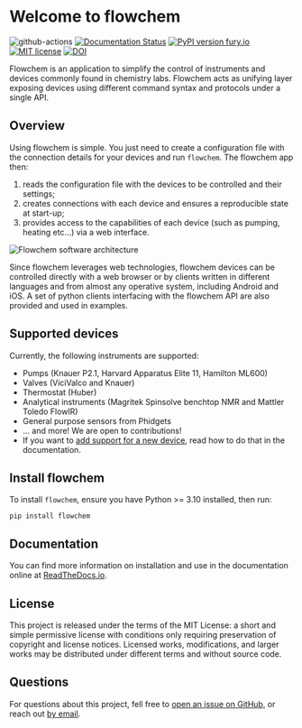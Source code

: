 # Welcome to flowchem

![github-actions](https://github.com/cambiegroup/flowchem/actions/workflows/python-app.yml/badge.svg)
[![Documentation Status](https://readthedocs.org/projects/flowchem/badge/?version=latest)](https://flowchem.readthedocs.io/en/latest/?badge=latest)
[![PyPI version fury.io](https://badge.fury.io/py/flowchem.svg)](https://pypi.org/project/flowchem/)
[![MIT license](https://img.shields.io/badge/License-MIT-blue.svg)](https://lbesson.mit-license.org/)
[![DOI](https://zenodo.org/badge/300656785.svg)](https://zenodo.org/badge/latestdoi/300656785)

Flowchem is an application to simplify the control of instruments and devices commonly found in chemistry labs.
Flowchem acts as unifying layer exposing devices using different command syntax and protocols under a single API.

## Overview
Using flowchem is simple.
You just need to create a configuration file with the connection details for your devices and run `flowchem`.
The flowchem app then:
1. reads the configuration file with the devices to be controlled and their settings;
2. creates connections with each device and ensures a reproducible state at start-up;
3. provides access to the capabilities of each device (such as pumping, heating etc...) via a web interface.

![Flowchem software architecture](https://raw.githubusercontent.com/cambiegroup/flowchem/main/docs/_static/architecture_v1.svg)

Since flowchem leverages web technologies, flowchem devices can be controlled directly with a web browser or by clients
written in different languages and from almost any operative system, including Android and iOS.
A set of python clients interfacing with the flowchem API are also provided and used in examples.

## Supported devices
Currently, the following instruments are supported:
 - Pumps (Knauer P2.1, Harvard Apparatus Elite 11, Hamilton ML600)
 - Valves (ViciValco and Knauer)
 - Thermostat (Huber)
 - Analytical instruments (Magritek Spinsolve benchtop NMR and Mattler Toledo FlowIR)
 - General purpose sensors from Phidgets
 - ... and more!
We are open to contributions!
 - If you want to [add support for a new device](https://flowchem.readthedocs.io/en/latest/add_new_device_type.html),
read how to do that in the documentation.

## Install flowchem
To install `flowchem`, ensure you have Python >= 3.10 installed, then run:
```shell
pip install flowchem
```

## Documentation
You can find more information on installation and use in the documentation online at [ReadTheDocs.io](https://flowchem.readthedocs.io/en/latest/).

## License
This project is released under the terms of the MIT License: a short and simple permissive license with conditions only
requiring preservation of copyright and license notices.
Licensed works, modifications, and larger works may be distributed under different terms and without source code.

<!--
TODO: add ref to paper once out here and in the docs root.
## Citation
If you use flowchem for your paper, please remember to cite it!
-->

## Questions
For questions about this project, fell free to [open an issue on GitHub](https://github.com/cambiegroup/flowchem/issues/new),
or reach out [by email](mailto:2422614+dcambie@users.noreply.github.com).
